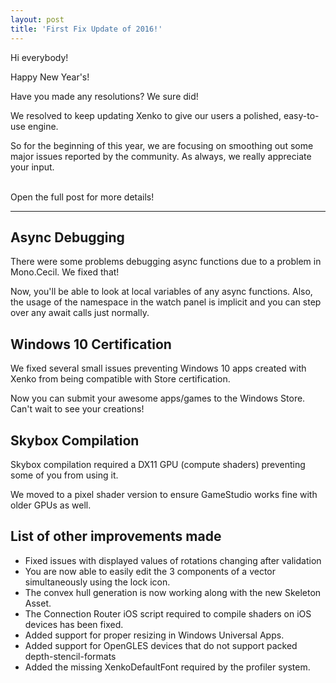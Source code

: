 ```yaml
---
layout: post
title: 'First Fix Update of 2016!'
---
```


Hi everybody!

Happy New Year's!

Have you made any resolutions? We sure did!

We resolved to keep updating Xenko to give our users a polished, easy-to-use engine.

So for the beginning of this year, we are focusing on smoothing out some major issues reported by the community. As always, we really appreciate your input.
 
 <br/>
Open the full post for more details!

<!--more-->
 ---
 
## Async Debugging
There were some problems debugging async functions due to a problem in Mono.Cecil. We fixed that!

Now, you'll be able to look at local variables of any async functions. Also, the usage of the namespace in the watch panel is implicit and you can step over any await calls just normally.

## Windows 10 Certification
We fixed several small issues preventing Windows 10 apps created with Xenko from being compatible with Store certification.

Now you can submit your awesome apps/games to the Windows Store. Can't wait to see your creations!

## Skybox Compilation
Skybox compilation required a DX11 GPU (compute shaders) preventing some of you from using it.

We moved to a pixel shader version to ensure GameStudio works fine with older GPUs as well.
 
## List of other improvements made
- Fixed issues with displayed values of rotations changing after validation
- You are now able to easily edit the 3 components of a vector simultaneously using the lock icon. 
- The convex hull generation is now working along with the new Skeleton Asset.
- The Connection Router iOS script required to compile shaders on iOS devices has been fixed.
- Added support for proper resizing in Windows Universal Apps.
- Added support for OpenGLES devices that do not support packed depth-stencil-formats
- Added the missing XenkoDefaultFont required by the profiler system.
